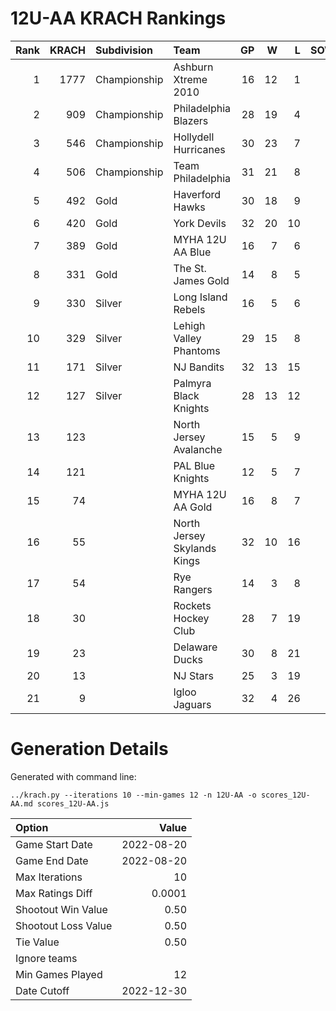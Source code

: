 # 12U-AA KRACH Rankings
Rank|KRACH|Subdivision|Team|GP|W|L|SOW|SOL|T|SoS
---:|---:|:---|:---|---:|---:|---:|---:|---:|---:|---:
1|1777|Championship|Ashburn Xtreme 2010|16|12|1|2|1|0|531
2|909|Championship|Philadelphia Blazers|28|19|4|3|2|0|439
3|546|Championship|Hollydell Hurricanes|30|23|7|0|0|0|263
4|506|Championship|Team Philadelphia|31|21|8|1|1|0|343
5|492|Gold|Haverford Hawks|30|18|9|0|3|0|429
6|420|Gold|York Devils|32|20|10|0|2|0|386
7|389|Gold|MYHA 12U AA Blue|16|7|6|3|0|0|456
8|331|Gold|The St. James Gold|14|8|5|0|1|0|321
9|330|Silver|Long Island Rebels|16|5|6|3|2|0|547
10|329|Silver|Lehigh Valley Phantoms|29|15|8|2|4|0|324
11|171|Silver|NJ Bandits|32|13|15|1|3|0|345
12|127|Silver|Palmyra Black Knights|28|13|12|1|2|0|310
13|123||North Jersey Avalanche|15|5|9|1|0|0|356
14|121||PAL Blue Knights|12|5|7|0|0|0|420
15|74||MYHA 12U AA Gold|16|8|7|1|0|0|147
16|55||North Jersey Skylands Kings|32|10|16|3|3|0|187
17|54||Rye Rangers|14|3|8|2|1|0|247
18|30||Rockets Hockey Club|28|7|19|2|0|0|222
19|23||Delaware Ducks|30|8|21|0|1|0|197
20|13||NJ Stars|25|3|19|2|1|0|266
21|9||Igloo Jaguars|32|4|26|1|1|0|194
# Generation Details

Generated with command line:
```
../krach.py --iterations 10 --min-games 12 -n 12U-AA -o scores_12U-AA.md scores_12U-AA.js
```

| Option | Value |
| :----- | ----: |
| Game Start Date | 2022-08-20 |
| Game End Date | 2022-08-20 |
| Max Iterations | 10 |
| Max Ratings Diff | 0.0001 |
| Shootout Win Value | 0.50 |
| Shootout Loss Value | 0.50 |
| Tie Value | 0.50 |
| Ignore teams |  |
| Min Games Played | 12 |
| Date Cutoff | 2022-12-30 |

